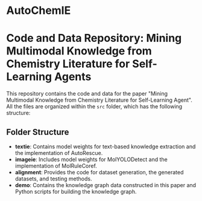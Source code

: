 # AutoChemIE

# Code and Data Repository: Mining Multimodal Knowledge from Chemistry Literature for Self-Learning Agents

This repository contains the code and data for the paper "Mining Multimodal Knowledge from Chemistry Literature for Self-Learning Agent". All the files are organized within the `src` folder, which has the following structure:

## Folder Structure

- **textie**: Contains model weights for text-based knowledge extraction and the implementation of AutoRescue.
- **imageie**: Includes model weights for MolYOLODetect and the implementation of MolRuleCoref.
- **alignment**: Provides the code for dataset generation, the generated datasets, and testing methods.
- **demo**: Contains the knowledge graph data constructed in this paper and Python scripts for building the knowledge graph.




